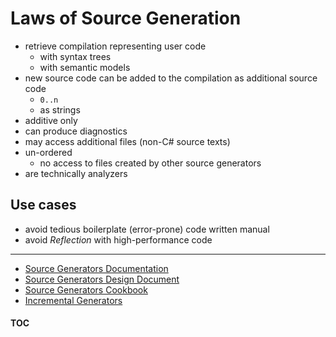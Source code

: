 # Laws of Source Generation

- retrieve compilation representing user code
  - with syntax trees
  - with semantic models
- new source code can be added to the compilation as additional source code
  - `0..n`
  - as strings
- additive only
- can produce diagnostics
- may access additional files (non-C# source texts)
- un-ordered
  - no access to files created by other source generators
- are technically analyzers

## Use cases
- avoid tedious boilerplate (error-prone) code written manual
- avoid _Reflection_ with high-performance code

---
- [Source Generators Documentation](https://docs.microsoft.com/en-us/dotnet/csharp/roslyn-sdk/source-generators-overview)
- [Source Generators Design Document](https://github.com/dotnet/roslyn/blob/main/docs/features/source-generators.md)
- [Source Generators Cookbook](https://github.com/dotnet/roslyn/blob/main/docs/features/source-generators.cookbook.md)
- [Incremental Generators](https://github.com/dotnet/roslyn/blob/main/docs/features/incremental-generators.md)

#### [TOC](./Content.md)
